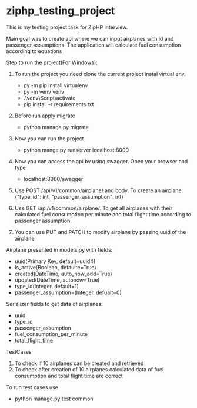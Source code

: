 # ziphp_testing_project

This is my testing project task for ZipHP interview.

Main goal was to create api where we can input airplanes with id and passenger assumptions.
The application will calculate fuel consumption according to equations

Step to run the project(For Windows):
1. To run the project you need clone the current project instal virtual env. 
    - py -m pip install virtualenv 
    - py -m venv venv
    - .\venv\Script\activate
    - pip install -r requirements.txt
2. Before run apply migrate
    - python manage.py migrate

3. Now you can run the project
    - python mange.py runserver localhost:8000

4. Now you can access the api by using swagger. Open your browser and type
   - localhost:8000/swagger

5. Use POST /api/v1/common/airplane/ and body. To create an airplane
{"type_id": int, "passenger_assumption": int}

6. Use GET /api/v1/common/airplane/. To get all airplanes with their calculated fuel consumption 
per minute and total flight time according to passenger assumption.

7. You can use PUT and PATCH to modify airplane by passing uuid of the airplane

Airplane presented in models.py with fields:
- uuid(Primary Key, default=uuid4)
- is_active(Boolean, defaulte=True)
- created(DateTime, auto_now_add=True)
- updated(DateTime, autonow=True)
- type_id(Integer, default=1)
- passenger_assumption=(Integer, defualt=0)

Serializer fields to get data of airplanes:
- uuid
- type_id
- passenger_assumption
- fuel_consumption_per_minute
- total_flight_time

TestCases
1. To check if 10 airplanes can be created and retrieved
2. To check after creation of 10 airplanes calculated data of fuel consumption and total flight time are correct

To run test cases use
- python manage.py test common
